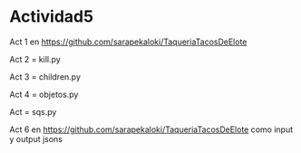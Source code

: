 # Actividad5

Act 1 en https://github.com/sarapekaloki/TaqueriaTacosDeElote 

Act 2 = kill.py

Act 3 = children.py

Act 4 = objetos.py

Act = sqs.py

Act 6 en https://github.com/sarapekaloki/TaqueriaTacosDeElote como input y output jsons
